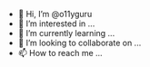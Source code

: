 - 👋 Hi, I’m @o11yguru
- 👀 I’m interested in ...
- 🌱 I’m currently learning ...
- 💞️ I’m looking to collaborate on ...
- 📫 How to reach me ...

<!---
o11yguru/o11yguru is a ✨ special ✨ repository because its `README.md` (this file) appears on your GitHub profile.
You can click the Preview link to take a look at your changes.
--->
